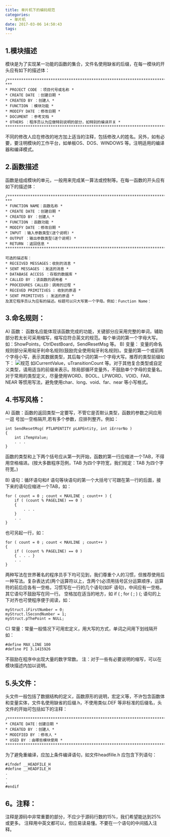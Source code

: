 ```yaml
---
title: 单片机下的编码规范
categories:
  - 单片机
date: 2017-03-06 14:50:43
tags:
---
```


1.模块描述
------

模块是为了实现某一功能的函数的集合，文件名使用缺省的后缀，在每一模块的开头应有如下的描述体：
```
/******************************************************************************
***
* PROJECT CODE ：项目代号或名称 *
* CREATE DATE ：创建日期 *
* CREATED BY ：创建人 *
* FUNCTION ：模块功能 *
* MODIFY DATE ：修改日期 *
* DOCUMENT ：参考文档 *
* OTHERS ：程序员认为应做特别说明的部分，如特别的编译开关 *
*********************************************************************************/
```

不同的修改人应在修改的地方加上适当的注释，包括修改人的姓名。另外，如有必要，要注明模块的工作平台，如单板OS、DOS、WINDOWS 等。注明适用的编译器和编译模式。

2.函数描述
------

函数是组成模块的单元，一般用来完成某一算法或控制等。在每一函数的开头应有如下的描述体： 
```
/******************************************************************************
***
* FUNCTION NAME：函数名称 *
* CREATE DATE ：创建日期 *
* CREATED BY ：创建人 *
* FUNCTION ：函数功能 *
* MODIFY DATE ：修改日期 *
* INPUT ：输入参数类型(逐个说明) *
* OUTPUT ：输出参数类型(逐个说明) *
* RETURN ：返回信息 *
*********************************************************************************/

可选的描述有：
* RECEIVED MESSAGES：收到的消息 *
* SENT MESSAGES ：发送的消息 *
* DATABASE ACCESS ：存取的数据库 *
* CALLED BY ：该函数的调用者 *
* PROCEDURES CALLED：调用的过程 *
* RECEVED PRIMITIVES : 收到的原语 *
* SENT PRIMITIVES : 发送的原语 *
及其它程序员认为应有的描述。标题可以只大写第一个字母。例如：Function Name：
```

3.命名规则：
-------

A) 函数： 函数名应能体现该函数完成的功能，关键部分应采用完整的单词，辅助部分若太长可采用缩写，缩写应符合英文的规范。每个单词的第一个字母大写。如：ShowPoints，CtrlDestBoard，SendResetMsg 等。 B) 变量： 变量的命名规则部分采用匈牙利命名规则(鼓励完全使用匈牙利名规则)。变量的第一个或前两个字母小写，表示其数据类型，其后每个词的第一个字母大写。推荐的类型前缀如下： 
![规范](/upload/old/20170326规范.png) 
如iCurrentValue，uTransitionCount 等。对于其他复合类型或自定义类型，请用适当的前缀来表示。除局部循环变量外，不鼓励单个字母的变量名。 
对于常用的类型定义，尽量使用WORD、BOOL、LPWORD、VOID、FAR、NEAR 等惯用写法，避免使用char、long、void、far、near 等小写格式。

4.书写风格：
-------

A) 函数：函数的返回类型一定要写，不管它是否默认类型，函数的参数之间应用一逗 号加一空格隔开,若有多个参数，应排列整齐。例如： 

```
int SendResetMsg( PTLAPENTITY pLAPEntity, int iErrorNo ) 
{ 
	int iTempValue; 
	. . . 
} 
```
函数的类型和上下两个括号应从第一列开始，函数的第一行应缩进一个TAB，不得用空格缩进。(按大多数程序范例，TAB 为四个字符宽，我们规定：TAB 为四个字符宽。) 

B) 语句：循环语句和if 语句等块语句的第一个大括号‘{’可跟在第一行的后面，接 下来的语句应缩进一个TAB，如： 

```
for ( count = 0 ; count < MAXLINE ; count++ ) { 
	if ( (count % PAGELINE) == 0 ) 
	{ 
		. . . 
	} 
	. . 
} 
```

也可另起一行，如： 

```
for ( count = 0 ; count < MAXLINE ; count++ ) 
{ 
	if ( (count % PAGELINE) == 0 ) 
	{ . . . } 
	. . 
} 
```

两种写法在世界著名的程序员手下均可见到，我们尊重个人的习惯，但推荐使用后一种写法。复杂表达式(两个运算符以上，含两个)必须用括号区分运算顺序，运算符的前后应各有一空格，习惯写在一行的几个语句(如IF 语句)，中间应有一空格，其它语句不鼓励写在同一行。
空格加在适当的地方，如 if ( ; for ( ; ) {; 
语句的上下对齐也可使程序便于阅读，如： 

```
myStruct.iFirstNumber = 0; 
myStruct.lSecondNumber = 1;
myStruct.pThePoint = NULL; 
```

C) 常量：常量一般情况下可用宏定义，用大写的方式，单词之间用下划线隔开 如：

```
#define MAX_LINE 100 
#define PI 3.1415926 
```

不鼓励在程序中出现大量的数字常数。 
注：对于一些有必要说明的缩写，可以在模块描述内加以说明。

5.头文件：
------

头文件一般包括了数据结构的定义，函数原形的说明，宏定义等，不许包含函数体和变量实体，文件名使用缺省的后缀.h，不使用类似.DEF 等非标准的后缀名，头文件的开始可包括如下的注释： 
```
/********************************************************************************
* CREATE DATE：创建日期 *
* CREATED BY ：创建人 *
* MODIFIED BY ：修改人 *
* USED BY ：由哪些模块使用 *
*********************************************************************************/
```
为了避免重编译，应加上条件编译语句，如文件headfille.h 应包含下列语句： 
```
#ifndef __HEADFILE_H
#define __HEADFILE_H
.
.
.
#endif
```

6。注释：
-----

注释是源码中非常重要的部分，不应少于源码行数的15%，我们希望能达到25%或更多。
注释用中英文都可以，但应易读易懂。不要在一个语句的中间插入注释。
